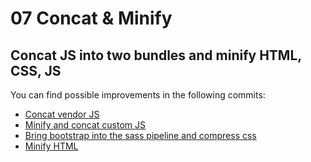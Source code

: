 # 07 Concat & Minify

## Concat JS into two bundles and minify HTML, CSS, JS

You can find possible improvements in the following commits:

 - [Concat vendor JS](https://github.com/stefanjudis/webperf-101-workshop-final/commit/61446db616e2ae08c3724c2d3806231706bfd0a7)
 - [Minify and concat custom JS](https://github.com/stefanjudis/webperf-101-workshop-final/commit/8849a79dcb4e3e3d81334ab9ca8c1d66c70f2210)
 - [Bring bootstrap into the sass pipeline and compress css](https://github.com/stefanjudis/webperf-101-workshop-final/commit/1eb1afb9f7b7032cf6867ea565e9eb7d66416ba8)
 - [Minify HTML](https://github.com/stefanjudis/webperf-101-workshop-final/commit/6fdf68045cd695984e3c082d038aa54f26265981)